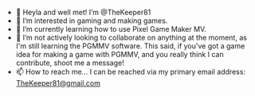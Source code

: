 - 👋 Heyla and well met! I’m @TheKeeper81
- 👀 I’m interested in gaming and making games.
- 🌱 I’m currently learning how to use Pixel Game Maker MV.
- 💞️ I’m not actively looking to collaborate on anything at the moment, as I'm still learning the PGMMV software. This said, if you've got a game idea for making a game with PGMMV, and you really think I can contribute, shoot me a message!
- 📫 How to reach me... I can be reached via my primary email address: TheKeeper81@gmail.com

<!---
TheKeeper81/TheKeeper81 is a ✨ special ✨ repository because its `README.md` (this file) appears on your GitHub profile.
You can click the Preview link to take a look at your changes.
--->
